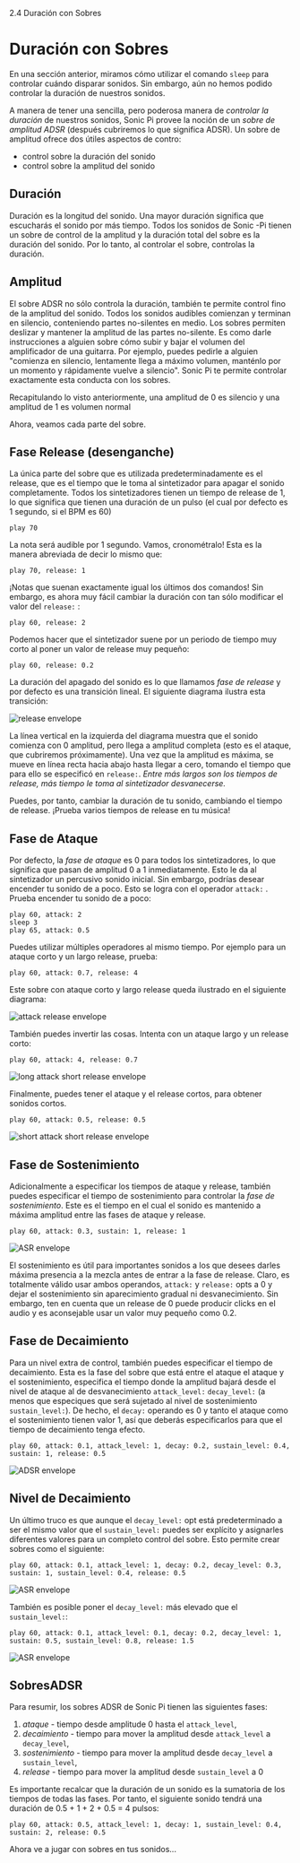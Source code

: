 2.4 Duración con Sobres

# Duración con Sobres

En una sección anterior, miramos cómo utilizar el comando `sleep` 
para controlar cuándo disparar sonidos. Sin embargo, aún no hemos
podido controlar la duración de nuestros sonidos.

A manera de tener una sencilla, pero poderosa manera de *controlar
la duración* de nuestros sonidos, Sonic Pi provee la noción de un
*sobre de amplitud ADSR* (después cubriremos lo que significa 
ADSR). Un sobre de amplitud ofrece dos útiles aspectos de contro:

* control sobre la duración del sonido
* control sobre la amplitud del sonido

## Duración

Duración es la longitud del sonido. Una mayor duración significa que
escucharás el sonido por más tiempo. Todos los sonidos de Sonic -Pi
tienen un sobre de control de la amplitud y la duración total del sobre
es la duración del sonido. Por lo tanto, al controlar el sobre, controlas
la duración.

## Amplitud

El sobre ADSR no sólo controla la duración, también te permite
control fino de la amplitud del sonido. Todos los sonidos audibles
comienzan y terminan en silencio, conteniendo partes no-silentes
en medio. Los sobres permiten deslizar y mantener la amplitud de 
las partes no-silente. Es como darle instrucciones a alguien sobre
cómo subir y bajar el volumen del amplificador de una guitarra.
Por ejemplo, puedes pedirle a alguien "comienza en silencio, 
lentamente llega a máximo volumen, manténlo por un momento y
rápidamente vuelve a silencio". Sonic Pi te permite controlar
exactamente esta conducta con los sobres.

Recapitulando lo visto anteriormente, una amplitud de 0 es silencio
y una amplitud de 1 es volumen normal

Ahora, veamos cada parte del sobre.

## Fase Release (desenganche)

La única parte del sobre que es utilizada predeterminadamente
es el release, que es el tiempo que le toma al sintetizador para 
apagar el sonido completamente. Todos los sintetizadores tienen
un tiempo de release de 1, lo que significa que tienen una duración
de un pulso (el cual por defecto es 1 segundo, si el BPM es 60)


```
play 70
```

La nota será audible por 1 segundo. Vamos, cronométralo!
Esta es la manera abreviada de decir lo mismo que:

```
play 70, release: 1
```

¡Notas que suenan exactamente igual los últimos dos comandos!
Sin embargo, es ahora muy fácil cambiar la duración con tan sólo
modificar el valor del `release:` :

```
play 60, release: 2
```

Podemos hacer que el sintetizador suene por un periodo de tiempo muy
corto al poner un valor de release muy pequeño:


```
play 60, release: 0.2
```
La duración del apagado del sonido es lo que llamamos
*fase de release* y por defecto es una transición lineal. El siguiente
diagrama ilustra esta transición:


![release envelope](../images/tutorial/env-release.png)

La línea vertical en la izquierda del diagrama muestra que el sonido
comienza con 0 amplitud, pero llega a amplitud completa (esto es el 
ataque, que cubriremos próximamente). Una vez que la amplitud es 
máxima, se mueve en línea recta hacia abajo hasta llegar a cero, 
tomando el tiempo que para ello se especificó en `release:`.
*Entre más largos son los tiempos de release, más tiempo le toma
al sintetizador desvanecerse.*

Puedes, por tanto, cambiar la duración de tu sonido, cambiando el 
tiempo de release. ¡Prueba varios tiempos de release en tu música!

## Fase de Ataque

Por defecto, la *fase de ataque* es 0 para todos los sintetizadores, lo 
que significa que pasan de amplitud 0 a 1 inmediatamente. Esto le da
al sintetizador un percusivo sonido inicial. Sin embargo, podrías desear
encender tu sonido de a poco. Esto se logra con el operador `attack:` . 
Prueba encender tu sonido de a poco:

```
play 60, attack: 2
sleep 3
play 65, attack: 0.5
```


Puedes utilizar múltiples operadores al mismo tiempo. Por ejemplo
para un ataque corto y un largo release, prueba:

```
play 60, attack: 0.7, release: 4
```
Este sobre con ataque corto y largo release queda ilustrado en el 
siguiente diagrama:


![attack release envelope](../images/tutorial/env-attack-release.png)

También puedes invertir las cosas. Intenta con un ataque largo y un
release corto:


```
play 60, attack: 4, release: 0.7
```

![long attack short release envelope](../images/tutorial/env-long-attack-short-release.png)


Finalmente, puedes tener el ataque y el release cortos, para obtener
sonidos cortos.


```
play 60, attack: 0.5, release: 0.5
```

![short attack short release envelope](../images/tutorial/env-short-attack-short-release.png)

## Fase de Sostenimiento

Adicionalmente a especificar los tiempos de ataque y release, también
puedes especificar el tiempo de sostenimiento para controlar la *fase de
sostenimiento*. Este es el tiempo en el cual el sonido es mantenido a 
máxima amplitud entre las fases de ataque y release.

```
play 60, attack: 0.3, sustain: 1, release: 1
```

![ASR envelope](../images/tutorial/env-attack-sustain-release.png)

El sostenimiento es útil para importantes sonidos a los que desees
darles máxima presencia a la mezcla antes de entrar a la fase de
release. Claro, es totalmente válido usar ambos operandos, `attack:`
y `release:` opts a 0 y dejar el sostenimiento sin aparecimiento
gradual ni desvanecimiento. Sin embargo, ten en cuenta que un release
de 0 puede producir clicks en el audio y es aconsejable usar un valor
muy pequeño como 0.2.


## Fase de Decaimiento

Para un nivel extra de control, también puedes especificar el tiempo 
de decaimiento. Esta es la fase del sobre que está entre el ataque el
ataque y el sostenimiento, especifica el tiempo donde la amplitud
bajará desde el nivel de ataque al de desvanecimiento `attack_level:` 
`decay_level:` (a menos que especiques que será sujetado al nivel de 
sostenimiento `sustain_level:`). De hecho, el `decay:` operando es 0
y tanto el ataque como el sostenimiento tienen valor 1, así que deberás
especificarlos para que el tiempo de decaimiento tenga efecto.

```
play 60, attack: 0.1, attack_level: 1, decay: 0.2, sustain_level: 0.4, sustain: 1, release: 0.5
```

![ADSR envelope](../images/tutorial/env-attack-decay-sustain-release.png)


## Nivel de Decaimiento

Un último truco es que aunque el `decay_level:` opt está predeterminado
a ser el mismo valor que el `sustain_level:` puedes ser explícito y 
asignarles diferentes valores para un completo control del sobre.
Esto permite crear sobres como el siguiente:

```
play 60, attack: 0.1, attack_level: 1, decay: 0.2, decay_level: 0.3, sustain: 1, sustain_level: 0.4, release: 0.5
```

![ASR envelope](../images/tutorial/env-decay-level.png)

También es posible poner el `decay_level:` más elevado que el
`sustain_level:`:

```
play 60, attack: 0.1, attack_level: 0.1, decay: 0.2, decay_level: 1, sustain: 0.5, sustain_level: 0.8, release: 1.5
```

![ASR envelope](../images/tutorial/env-decay-level-2.png)

## SobresADSR 

Para resumir, los sobres ADSR de Sonic Pi tienen las siguientes
fases:

1. *ataque* - tiempo desde amplitude 0 hasta el `attack_level`,
2. *decaimiento* - tiempo para mover la amplitud desde `attack_level` a `decay_level`,
3. *sostenimiento* - tiempo para mover la amplitud desde `decay_level` a `sustain_level`,
4. *release* - tiempo para mover la amplitud desde `sustain_level` a 0

Es importante recalcar que la duración de un  sonido es la sumatoria
de los tiempos de todas las fases. Por tanto, el siguiente sonido tendrá
una duración de 0.5 + 1 + 2 + 0.5 = 4 pulsos:

```
play 60, attack: 0.5, attack_level: 1, decay: 1, sustain_level: 0.4, sustain: 2, release: 0.5
```

Ahora ve a jugar con sobres en tus sonidos...